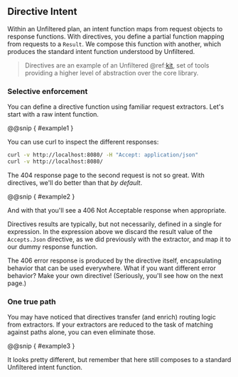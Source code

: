 Directive Intent
----------------

Within an Unfiltered plan, an intent function maps from request
objects to response functions. With directives, you define a partial
function mapping from requests to a `Result`. We compose this function
with another, which produces the standard intent function understood
by Unfiltered.

> Directives are an example of an Unfiltered
> @ref:[kit](../08/b.md), set of tools providing a higher
> level of abstraction over the core library.


### Selective enforcement

You can define a directive function using familiar request
extractors. Let's start with a raw intent function.

@@snip [ ](../../main/scala/07/a.scala) { #example1 }

You can use curl to inspect the different responses:

```sh
curl -v http://localhost:8080/ -H "Accept: application/json"
curl -v http://localhost:8080/
```

The 404 response page to the second request is not so great. With
directives, we'll do better than that *by default*.

@@snip [ ](../../main/scala/07/a.scala) { #example2 }

And with that you'll see a 406 Not Acceptable response when appropriate.

Directives results are typically, but not necessarily, defined in a
single for expression. In the expression above we discard the result
value of the `Accepts.Json` directive, as we did previously with the
extractor, and map it to our dummy response function.

The 406 error response is produced by the directive itself,
encapsulating behavior that can be used everywhere. What if you want
different error behavior? Make your own directive! (Seriously, you'll
see how on the next page.)

### One true path

You may have noticed that directives transfer (and enrich) routing
logic from extractors. If your extractors are reduced to the task of
matching against paths alone, you can even eliminate those.

@@snip [ ](../../main/scala/07/a.scala) { #example3 }

It looks pretty different, but remember that here still composes to a
standard Unfiltered intent function.
